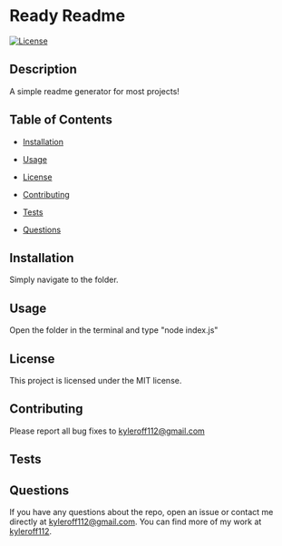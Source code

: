 # Ready Readme

[![License](https://img.shields.io/badge/License-MIT-blue.svg)](https://opensource.org/licenses/MIT)

## Description

A simple readme generator for most projects!

## Table of Contents

* [Installation](#installation)
* [Usage](#usage)

* [License](#license)

* [Contributing](#contributing)
* [Tests](#tests)
* [Questions](#questions)

## Installation

Simply navigate to the folder.

## Usage

Open the folder in the terminal and type "node index.js"

## License

This project is licensed under the MIT license.

## Contributing

Please report all bug fixes to kyleroff112@gmail.com

## Tests



## Questions

If you have any questions about the repo, open an issue or contact me directly at kyleroff112@gmail.com. You can find more of my work at [kyleroff112](https://github.com/kyleroff112/).
